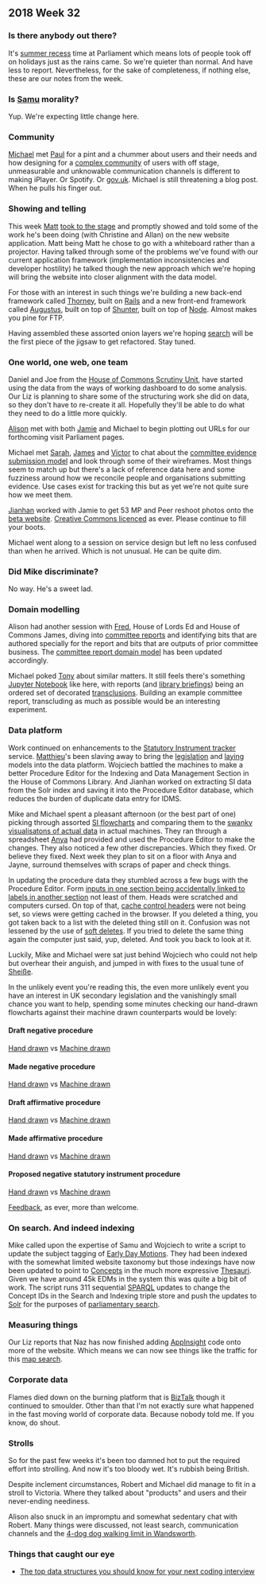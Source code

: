 ## 2018 Week 32

### Is there anybody out there?

It's [summer recess](https://www.parliament.uk/business/news/2018/july/house-of-commons-rises-for-summer-recess-2018/) time at Parliament which means lots of people took off on holidays just as the rains came. So we're quieter than normal. And have less to report. Nevertheless, for the sake of completeness, if nothing else, these are our notes from the week.

### Is [Samu](https://twitter.com/langsamu) morality?

Yup. We're expecting little change here.

### Community

[Michael](https://twitter.com/fantasticlife) met [Paul](https://twitter.com/psd) for a pint and a chummer about users and their needs and how designing for a [complex community](https://twitter.com/fantasticlife/status/1009802788145188865) of users with off stage, unmeasurable and unknowable communication channels is different to making iPlayer. Or Spotify. Or [gov.uk](https://www.gov.uk/). Michael is still threatening a blog post. When he pulls his finger out.

### Showing and telling

This week [Matt](https://twitter.com/mattrayner) [took to the stage](https://www.youtube.com/watch?v=rgEw_YtfxYM) and promptly showed and told some of the work he's been doing (with Christine and Allan) on the new website application. Matt being Matt he chose to go with a whiteboard rather than a projector. Having talked through some of the problems we've found with our current application framework (implementation inconsistencies and developer hostility) he talked though the new approach which we're hoping will bring the website into closer alignment with the data model. 

For those with an interest in such things we're building a new back-end framework called [Thorney](https://github.com/ukparliament/thorney), built on [Rails](https://rubyonrails.org/) and a new front-end framework called [Augustus](https://github.com/ukparliament/augustus), built on top of [Shunter](https://github.com/springernature/shunter), built on top of [Node](https://nodejs.org/en/). Almost makes you pine for FTP.

Having assembled these assorted onion layers we're hoping [search](https://beta.parliament.uk/search) will be the first piece of the jigsaw to get refactored. Stay tuned.

### One world, one web, one team

Daniel and Joe from the [House of Commons Scrutiny Unit](https://www.parliament.uk/mps-lords-and-offices/offices/commons/scrutinyunit/), have started using the data from the ways of working dashboard to do some analysis. Our Liz is planning to share some of the structuring work she did on data, so they don't have to re-create it all. Hopefully they'll be able to do what they need to do a little more quickly.

[Alison](https://twitter.com/oliala) met with both [Jamie](https://twitter.com/oddtype) and Michael to begin plotting out URLs for our forthcoming visit Parliament pages.

Michael met [Sarah](https://twitter.com/SarahPurssell), [James](https://twitter.com/thevinternet) and [Victor](https://twitter.com/_victorhwang) to chat about the [committee evidence submission model](https://ukparliament.github.io/ontologies/submission/submission-ontology.html) and look through some of their wireframes. Most things seem to match up but there's a lack of reference data here and some fuzziness around how we reconcile people and organisations submitting evidence. Use cases exist for tracking this but as yet we're not quite sure how we meet them.

[Jianhan](https://twitter.com/jianhanzhu) worked with Jamie to get 53 MP and Peer reshoot photos onto the [beta website](https://beta.parliament.uk/). [Creative Commons licenced](https://creativecommons.org/licenses/by/3.0/) as ever. Please continue to fill your boots.

Michael went along to a session on service design but left no less confused than when he arrived. Which is not unusual. He can be quite dim.

### Did Mike discriminate?

No way. He's a sweet lad.

### Domain modelling

Alison had another session with [Fred](https://twitter.com/_mcghief), House of Lords Ed and House of Commons James, diving into [committee reports](https://www.parliament.uk/business/publications/committees/select-committee-publications/) and identifying bits that are authored specially for the report and bits that are outputs of prior committee business. The [committee report domain model](https://github.com/ukparliament/domain-models/blob/master/Committee%20Report/Committee%20Report.pdf) has been updated accordingly.

Michael poked [Tony](https://twitter.com/psychemedia) about similar matters. It still feels there's something [Jupyter Notebook](http://jupyter.org/) like here, with reports (and [library briefings](https://researchbriefings.parliament.uk/)) being an ordered set of decorated [transclusions](https://en.wikipedia.org/wiki/Transclusion). Building an example committee report, transcluding as much as possible would be an interesting experiment.

### Data platform

Work continued on enhancements to the [Statutory Instrument tracker](https://beta.parliament.uk/statutory-instruments) service. [Matthieu](https://twitter.com/cognithive)'s been slaving away to bring the [legislation](https://ukparliament.github.io/ontologies/legislation/legislation-ontology.html) and [laying](https://ukparliament.github.io/ontologies/laying/laying-ontology.html) models into the data platform. Wojciech battled the machines to make a better Procedure Editor for the Indexing and Data Management Section in the House of Commons Library. And Jianhan worked on extracting  SI data from the Solr index and saving it into the Procedure Editor database, which reduces the burden of duplicate data entry for IDMS.

Mike and Michael spent a pleasant afternoon (or the best part of one) picking through assorted [SI flowcharts](https://ukparliament.github.io/ontologies/procedure/procedure-ontology.html#examples) and comparing them to the [swanky visualisatons of actual data](https://procedures.azurewebsites.net/) in actual machines. They ran through a spreadsheet [Anya](https://twitter.com/bitten_) had provided and used the Procedure Editor to make the changes. They also noticed a few other discrepancies. Which they fixed. Or believe they fixed. Next week they plan to sit on a floor with Anya and Jayne, surround themselves with scraps of paper and check things.

In updating the procedure data they stumbled across a few bugs with the Procedure Editor. Form [inputs in one section being accidentally linked to labels in another section](https://developer.mozilla.org/en-US/docs/Web/HTML/Element/label) not least of them. Heads were scratched and computers cursed. On top of that, [cache control headers](https://developer.mozilla.org/en-US/docs/Web/HTTP/Headers/Cache-Control) were not being set, so views were getting cached in the browser. If you deleted a thing, you got taken back to a list with the deleted thing still on it. Confusion was not lessened by the use of [soft deletes](https://stackoverflow.com/questions/2549839/are-soft-deletes-a-good-idea). If you tried to delete the same thing again the computer just said, yup, deleted. And took you back to look at it.

Luckily, Mike and Michael were sat just behind Wojciech who could not help but overhear their anguish, and jumped in with fixes to the usual tune of [Sheiße](https://www.urbandictionary.com/define.php?term=sheisse).

In the unlikely event you're reading this, the even more unlikely event you have an interest in UK secondary legislation and the vanishingly small chance you want to help, spending some minutes checking our hand-drawn flowcharts against their machine drawn counterparts would be lovely:

#### Draft negative procedure

[Hand drawn](https://github.com/ukparliament/ontologies/blob/master/procedure/sis/draft-negative.pdf) vs [Machine drawn](https://procedures.azurewebsites.net/Procedures/5/graph)

#### Made negative procedure

[Hand drawn](https://github.com/ukparliament/ontologies/blob/master/procedure/sis/made-negative.pdf) vs [Machine drawn](https://procedures.azurewebsites.net/Procedures/4/graph)

#### Draft affirmative procedure

[Hand drawn](https://github.com/ukparliament/ontologies/blob/master/procedure/sis/draft-affirmative.pdf) vs [Machine drawn](https://procedures.azurewebsites.net/Procedures/3/graph)

#### Made affirmative procedure

[Hand drawn](https://github.com/ukparliament/ontologies/blob/master/procedure/sis/made-affirmative.pdf) vs [Machine drawn](https://procedures.azurewebsites.net/Procedures/1/graph)

#### Proposed negative statutory instrument procedure

[Hand drawn](https://github.com/ukparliament/ontologies/blob/master/procedure/proposed-negative-sis/proposed-negative-sis.pdf) vs [Machine drawn](https://procedures.azurewebsites.net/Procedures/2/graph)

[Feedback](mailto:smethurstm@parliament.uk), as ever, more than welcome.

### On search. And indeed indexing

Mike called upon the expertise of Samu and Wojciech to write a script to update the subject tagging of [Early Day Motions](https://en.wikipedia.org/wiki/Early_day_motion). They had been indexed with the somewhat limited website taxonomy but those indexings have now been updated to point to [Concepts](https://www.w3.org/2009/08/skos-reference/skos.html#Concept) in the much more expressive [Thesauri](http://www.data.parliament.uk/dataset/thesauri). Given we have around 45k EDMs in the system this was quite a big bit of work. The script runs 311 sequential [SPARQL](https://en.wikipedia.org/wiki/SPARQL) updates to change the Concept IDs in the Search and Indexing triple store and push the updates to [Solr](http://lucene.apache.org/solr/) for the purposes of [parliamentary search](http://search-material.parliament.uk/).

### Measuring things

Our Liz reports that Naz has now finished adding [AppInsight](https://www.appdirect.com/products/appinsights) code onto more of the website. Which means we can now see things like the traffic for this [map search](http://archivesmapsearch.labs.parliament.uk/mapsearch). 

### Corporate data

Flames died down on the burning platform that is [BizTalk](https://en.wikipedia.org/wiki/Microsoft_BizTalk_Server) though it continued to smoulder. Other than that I'm not exactly sure what happened in the fast moving world of corporate data. Because nobody told me. If you know, do shout.

### Strolls

So for the past few weeks it's been too damned hot to put the required effort into strolling. And now it's too bloody wet. It's rubbish being British.

Despite inclement circumstances, Robert and Michael did manage to fit in a stroll to Victoria. Where they talked about "products" and users and their never-ending neediness.

Alison also snuck in an impromptu and somewhat sedentary chat with Robert. Many things were discussed, not least search, communication channels and the [4-dog dog walking limit in Wandsworth](http://www.wandsworth.gov.uk/info/200512/dog_control_and_animal_welfare/349/dog_control).

### Things that caught our eye

* [The top data structures you should know for your next coding interview](https://medium.freecodecamp.org/the-top-data-structures-you-should-know-for-your-next-coding-interview-36af0831f5e3)
